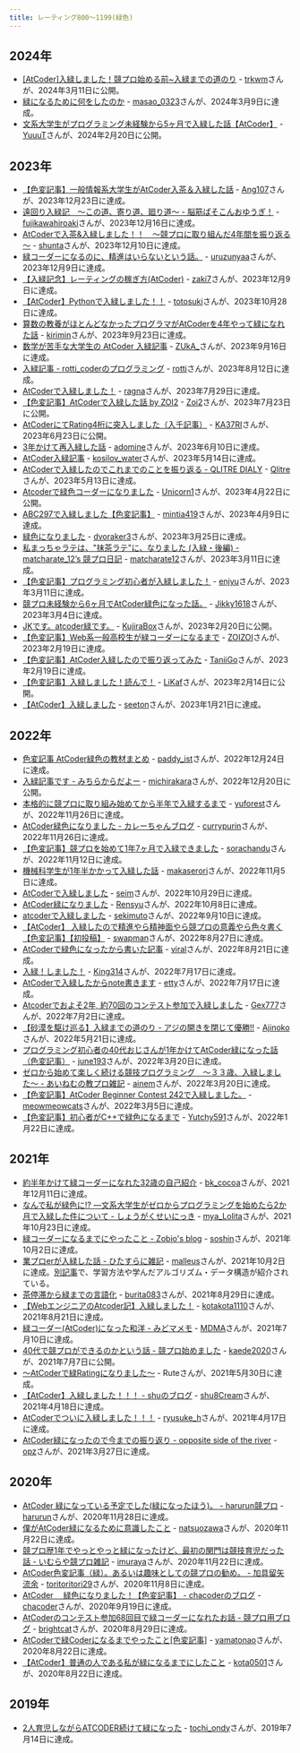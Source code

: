 ```yaml
---
title: レーティング800〜1199(緑色)
---
```


## 2024年

- [[AtCoder]入緑しました！競プロ始める前~入緑までの道のり](https://qiita.com/Cecil_Ha/items/ee8b3620c87b255cf085) - [trkwm](https://atcoder.jp/users/trkwm)さんが、2024年3月11日に公開。
- [緑になるために何をしたのか](https://qiita.com/kumasao0323/items/a10de284248cd01a8eb5) - [masao_0323](https://atcoder.jp/users/masao_0323)さんが、2024年3月9日に達成。
- [文系大学生がプログラミング未経験から5ヶ月で入緑した話【AtCoder】](https://qiita.com/yukun_py/items/d5a3d5d7ef50987f22fb) - [YuuuT](https://atcoder.jp/users/YuuuT)さんが、2024年2月20日に公開。

## 2023年

- [【色変記事】一般情報系大学生がAtCoder入茶＆入緑した話](https://qiita.com/Ang107/items/0ee28c41896cbcf11bbc) - [Ang107](https://atcoder.jp/users/Ang107)さんが、2023年12月23日に達成。
- [遠回り入緑記　〜この道、寄り道、廻り道〜 - 脳筋ぱそこんおゆうぎ！](https://fujikawa.hatenablog.com/entry/2023/12/17/150911) - [fujikawahiroaki](https://atcoder.jp/users/fujikawahiroaki)さんが、2023年12月16日に達成。
- [AtCoderで入茶&入緑しました！！　～競プロに取り組んだ4年間を振り返る～](https://qiita.com/NAVYSHUNTA/items/cd6cee9c4bdb0f82d87f) - [shunta](https://atcoder.jp/users/shunta)さんが、2023年12月10日に達成。
- [緑コーダーになるのに、精進はいらないという話。](https://note.com/uruzunyaa/n/ne6f52956a928) - [uruzunyaa](https://atcoder.jp/users/uruzunyaa)さんが、2023年12月9日に達成。
- [【入緑記念】レーティングの稼ぎ方(AtCoder)](https://qiita.com/rfvr7/items/0e7dafdeef30ff0203e4) - [zaki7](https://atcoder.jp/users/zaki7)さんが、2023年12月9日に達成。
- [【AtCoder】Pythonで入緑しました！！](https://qiita.com/Totosuki/items/cc98efbd260c76635cc5) - [totosuki](https://atcoder.jp/users/totosuki)さんが、2023年10月28日に達成。
- [算数の教養がほとんどなかったプログラマがAtCoderを4年やって緑になれた話](https://note.com/kirimin_chan/n/n337f5bdf7e48) - [kirimin](https://atcoder.jp/users/kirimin)さんが、2023年9月23日に達成。
- [数学が苦手な大学生の AtCoder 入緑記事](https://note.com/yindolsa/n/n512d1530339e) - [ZUkA_](https://atcoder.jp/users/ZUkA_)さんが、2023年9月16日に達成。
- [入緑記事 - rotti_coderのプログラミング](https://rotti-coder.hatenablog.com/entry/2023/08/13/085808) - [rotti](https://atcoder.jp/users/rotti)さんが、2023年8月12日に達成。
- [AtCoderで入緑しました！](https://ragnawow.hatenablog.com/entry/2023/07/30/011040) - [ragna](https://atcoder.jp/users/ragna)さんが、2023年7月29日に達成。
- [【色変記事】AtCoderで入緑した話 by ZOI2](https://qiita.com/ZOI2/items/6dd677775270eb65aae9) - [Zoi2](https://atcoder.jp/users/Zoi2)さんが、2023年7月23日に公開。
- [AtCoderにてRating4桁に突入しました（入千記事）](https://note.com/ka37ri/n/n49dd54210973) - [KA37RI](https://atcoder.jp/users/KA37RI)さんが、2023年6月23日に公開。
- [3年かけて再入緑した話](https://qiita.com/dorimiamn/items/700021e8ef48d76d68ed) - [adomine](https://atcoder.jp/users/adomine)さんが、2023年6月10日に達成。
- [AtCoder入緑記事](https://qiita.com/8pGCJmg4nVU2o37/items/3d95e317d4ac44c5e679) - [kosilov_water](https://atcoder.jp/users/kosilov_water)さんが、2023年5月14日に達成。
- [AtCoderで入緑したのでこれまでのことを振り返る - QLITRE DIALY](https://www.qlitre-dialy.ink/post/became-green-coder-look-back-my-study) - [Qlitre](https://atcoder.jp/users/Qlitre)さんが、2023年5月13日に達成。
- [Atcoderで緑色コーダーになりました](https://note.com/unicorn__unicorn/n/nd9c27a3ba398) - [Unicorn1](https://atcoder.jp/users/Unicorn1)さんが、2023年4月22日に公開。
- [ABC297で入緑しました【色変記事】](https://qiita.com/mado1024/items/873af655c692a3f3eb2b) - [mintia419](https://atcoder.jp/users/mintia419)さんが、2023年4月9日に達成。
- [緑色になりました](https://qiita.com/dvoraker3/items/d6861c9cc6293052098b) - [dvoraker3](https://atcoder.jp/users/dvoraker3)さんが、2023年3月25日に達成。
- [私まっちゃラテは、"抹茶ラテ"に、なりました (入緑・後編) - matcharate_12’s 競プロ日記](https://matcharate-12.hatenablog.com/entry/2023/03/14/132239) - [matcharate12](https://atcoder.jp/users/matcharate12)さんが、2023年3月11日に達成。
- [【色変記事】プログラミング初心者が入緑しました！](https://qiita.com/enjyu_it/items/46d5e7bc2a34c8f03ba7) - [enjyu](https://atcoder.jp/users/enjyu)さんが、2023年3月11日に達成。
- [競プロ未経験から6ヶ月でAtCoder緑色になった話。](https://note.com/jikky1618/n/n0814c5803391) - [Jikky1618](https://atcoder.jp/users/Jikky1618)さんが、2023年3月4日に達成。
- [JKです。atcoder緑です。](https://qiita.com/Kujira_Box/items/4f0df07b2ad536a67e07) - [KujiraBox](https://atcoder.jp/users/KujiraBox)さんが、2023年2月20日に公開。
- [【色変記事】Web系一般高校生が緑コーダーになるまで](https://qiita.com/ZOI_dayo/items/3548d3081ac7c44f8669) - [ZOIZOI](https://atcoder.jp/users/ZOIZOI)さんが、2023年2月19日に達成。
- [【色変記事】AtCoder入緑したので振り返ってみた](https://zenn.dev/taniigo/articles/b5fbfd87030e80) - [TaniiGo](https://atcoder.jp/users/TaniiGo)さんが、2023年2月19日に達成。
- [【色変記事】入緑しました！読んで！](https://note.com/likaf/n/n01bbc375d1ed) - [LiKaf](https://atcoder.jp/users/LiKaf)さんが、2023年2月14日に公開。
- [【AtCoder】入緑しました](https://qiita.com/seeton_kyoupro/items/783cb08e5d2668109d09) - [seeton](https://atcoder.jp/users/seeton)さんが、2023年1月21日に達成。

## 2022年

- [色変記事 AtCoder緑色の教材まとめ](https://zenn.dev/kenzi/articles/3b0a97dce0f59e) - [paddy_ist](https://atcoder.jp/users/paddy_ist)さんが、2022年12月24日に達成。
- [入緑記事です - みちらからだよー](https://mcr-pro.hatenablog.com/entry/2022/12/20/000000) - [michirakara](https://atcoder.jp/users/michirakara)さんが、2022年12月20日に公開。
- [本格的に競プロに取り組み始めてから半年で入緑するまで](https://magicode.io/yuforest/articles/e7684fd22e73498eac97dbe78754ee70) - [yuforest](https://atcoder.jp/users/yuforest)さんが、2022年11月26日に達成。
- [AtCoder緑色になりました - カレーちゃんブログ](https://www.currypurin.com/entry/2022/12/03/160204) - [currypurin](https://atcoder.jp/users/currypurin)さんが、2022年11月26日に達成。
- [【色変記事】競プロを始めて1年7ヶ月で入緑できました](https://qiita.com/sorachandu/items/65b1159aa1d075854679) - [sorachandu](https://atcoder.jp/users/sorachandu)さんが、2022年11月12日に達成。
- [機械科学生が1年半かかって入緑した話](https://qiita.com/358_Serori_Dros/items/2db662000ece5aee8b49) - [makaserori](https://atcoder.jp/users/makaserori)さんが、2022年11月5日に達成。
- [AtCoderで入緑しました](https://qiita.com/RubyLrving/items/b92df84ef9d5132c69c7) - [seim](https://atcoder.jp/users/seim)さんが、2022年10月29日に達成。
- [AtCoder緑になりました](https://qiita.com/gakusei_programmer/items/146728aaa229475c4826) - [Rensyu](https://atcoder.jp/users/Rensyu)さんが、2022年10月8日に達成。
- [atcoderで入緑しました](https://note.com/sekiengineer/n/n4e130af7a030) - [sekimuto](https://atcoder.jp/users/sekimuto)さんが、2022年9月10日に達成。
- [【AtCoder】 入緑したので精進やら精神面やら競プロの意義やら色々書く【色変記事】【初投稿】](https://qiita.com/swapman/items/cadd63dc902366158010) - [swapman](https://atcoder.jp/users/swapman)さんが、2022年8月27日に達成。
- [AtCoderで緑色になったから書いた記事](https://qiita.com/viral_8/items/e2074372015de7d6f87a) - [viral](https://atcoder.jp/users/viral)さんが、2022年8月21日に達成。
- [入緑！しました！](https://note.com/syntax_error_/n/n74cca048ba60) - [King314](https://atcoder.jp/users/King314)さんが、2022年7月17日に達成。
- [AtCoderで入緑したからnote書きます](https://note.com/very_yami__/n/n99b68e693790) - [etty](https://atcoder.jp/users/etty)さんが、2022年7月17日に達成。
- [Atcoderでおよそ2年, 約70回のコンテスト参加で入緑しました](https://qiita.com/GEX777/items/079636356fec05e1ec7c) - [Gex777](https://atcoder.jp/users/Gex777)さんが、2022年7月2日に達成。
- [【砂漠を駆け巡る】入緑までの道のり - アジの開きを閉じて優勝!!](https://ajinoko33.hatenablog.com/entry/2022/05/22/230450) - [Ajinoko](https://atcoder.jp/users/Ajinoko)さんが、2022年5月21日に達成。
- [プログラミング初心者の40代おじさんが1年かけてAtCoder緑になった話（色変記事）](https://qiita.com/june19312/items/2f83b381bf1b6b5b2ed8) - [june193](https://atcoder.jp/users/june193)さんが、2022年3月20日に達成。
- [ゼロから始めて楽しく続ける競技プログラミング　〜３３歳、入緑しました〜 - あいねむの教プロ雑記](https://ainem.hatenablog.com/entry/2022/04/14/125646) - [ainem](https://atcoder.jp/users/ainem)さんが、2022年3月20日に達成。
- [【色変記事】AtCoder Beginner Contest 242で入緑しました。](https://qiita.com/meowmeowcats/items/8472bce149e792456208) - [meowmeowcats](https://atcoder.jp/users/meowmeowcats)さんが、2022年3月5日に達成。
- [【色変記事】初心者がC++で緑色になるまで](https://qiita.com/vi_24E/items/2180248fb137bdb67c68) - [Yutchy591](https://atcoder.jp/users/Yutchy591)さんが、2022年1月22日に達成。

## 2021年

- [約半年かけて緑コーダーになれた32歳の自己紹介](https://magicode.io/bkcocoa/articles/d7f30ea833ec47f9990435c8bcab1f07) - [bk_cocoa](https://atcoder.jp/users/bk_cocoa)さんが、2021年12月11日に達成。
- [なんで私が緑色に!? ―文系大学生がゼロからプログラミングを始めたら2か月で入緑した件について - しょうがくせいにっき](https://miyako-lolita.hatenablog.com/entry/2021/10/24/120255) - [mya_Lolita](https://atcoder.jp/users/mya_Lolita)さんが、2021年10月23日に達成。
- [緑コーダーになるまでにやったこと - Zobio's blog](https://zobio.github.io/kyopro/green.html) - [soshin](https://atcoder.jp/users/soshin)さんが、2021年10月2日に達成。
- [業プロerが入緑した話 - ひたすらに雑記](https://malleroid.hatenablog.com/entry/2021/10/03/142940) - [malleus](https://atcoder.jp/users/malleus)さんが、2021年10月2日に達成。[別記事](https://qiita.com/malleroid/items/1a20d87dd8ddb85c01ba)で、学習方法や学んだアルゴリズム・データ構造が紹介されている。
- [茶停滞から緑までの言語化](https://zenn.dev/burita083/articles/40a8b606152c06) - [burita083](https://atcoder.jp/users/burita083)さんが、2021年8月29日に達成。
- [【WebエンジニアのAtcoder記】入緑しました！](https://qiita.com/kotaaaa/items/ddcf7f3e92e789731a7e) - [kotakota1110](https://atcoder.jp/users/kotakota1110)さんが、2021年8月21日に達成。
- [緑コーダー(AtCoder)になった和洋 - みどマメモ](https://mdrm1rou.hatenablog.com/entry/2021/07/12/013644) - [MDMA](https://atcoder.jp/users/MDMA)さんが、2021年7月10日に達成。
- [40代で競プロができるのかという話 - 競プロ始めました](https://kaede2020.hatenablog.com/entry/2021/07/07/134334) - [kaede2020](https://atcoder.jp/users/kaede2020)さんが、2021年7月7日に公開。
- [～AtCoderで緑Ratingになりました～](https://qiita.com/rute_not_route/items/c8b4f2251fdd852d29a0) - Ruteさんが、2021年5月30日に達成。
- [【AtCoder】入緑しました！！！ - shuのブログ](https://shu8cream.hatenablog.com/entry/2021/04/24/120002) - [shu8Cream](https://atcoder.jp/users/shu8Cream)さんが、2021年4月18日に達成。
- [AtCoderでついに入緑しました！！！](https://ryusuke920.hatenablog.jp/entry/2021/04/18/170331) - [ryusuke_h](https://atcoder.jp/users/ryusuke_h)さんが、2021年4月17日に達成。
- [AtCoder緑になったので今までの振り返り - opposite side of the river](https://opzriv.hatenablog.com/entry/2021/03/28/165146) - [opz](https://atcoder.jp/users/opz)さんが、2021年3月27日に達成。

## 2020年

- [AtCoder 緑になっている予定でした(緑になったほう)。 - harurun競プロ](https://harurunppp.hatenablog.com/entry/2020/12/16/000000) - [harurun](https://atcoder.jp/users/harurun)さんが、2020年11月28日に達成。
- [僕がAtCoder緑になるために意識したこと](https://qiita.com/natsuozawa/items/0c2a0df1450612866fa2) - [natsuozawa](https://atcoder.jp/users/natsuozawa)さんが、2020年11月22日に達成。
- [競プロ歴1年でやっとやっと緑になったけど、最初の関門は競技育児だった話 - いむらや競プロ雑記](https://imuraya.hatenablog.com/entry/2020/12/10/000842) - [imuraya](https://atcoder.jp/users/imuraya)さんが、2020年11月22日に達成。
- [AtCoder色変記事（緑）。あるいは趣味としての競プロの勧め。 - 加具留矢流余](https://mikebird28.hatenablog.jp/entry/2020/11/09/223426) - [toritoritori29](https://atcoder.jp/users/toritoritori29)さんが、2020年11月8日に達成。
- [AtCoder 　緑色になりました！【色変記事】 - chacoderのブログ](https://chacoder.hatenablog.com/entry/2020/09/20/004145) - [chacoder](https://atcoder.jp/users/chacoder)さんが、2020年9月19日に達成。
- [AtCoderのコンテスト参加68回目で緑コーダーになれたお話 - 競プロ用ブログ](https://brightcat.hateblo.jp/entry/2020/08/30/190022) - [brightcat](https://atcoder.jp/users/brightcat)さんが、2020年8月29日に達成。
- [AtCoderで緑Coderになるまでやったこと[色変記事]](https://qiita.com/yamatonao/items/2981278e09b0c30837c0) - [yamatonao](https://atcoder.jp/users/yamatonao)さんが、2020年8月22日に達成。
- [【AtCoder】普通の人である私が緑になるまでにしたこと](https://qiita.com/Kota-Y/items/396ab3c57830dad65cfb) - [kota0501](https://atcoder.jp/users/kota0501)さんが、2020年8月22日に達成。

## 2019年

- [2人育児しながらATCODER続けて緑になった](https://tochi-y.github.io/slides/2020-12-29_atcoder/export/index.html#/) - [tochi_ondy](https://atcoder.jp/users/tochi_ondy)さんが、2019年7月14日に達成。
